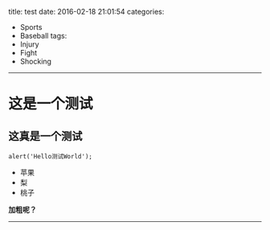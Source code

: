 title: test
date: 2016-02-18 21:01:54
categories:
- Sports
- Baseball
tags:
- Injury
- Fight
- Shocking
---

# 这是一个测试
## 这真是一个测试
```
alert('Hello测试World');
```

- 苹果
- 梨
- 桃子

**加粗呢？**

---